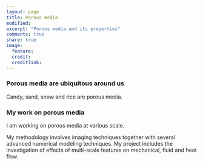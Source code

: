```yaml
---
layout: page
title: Porous media
modified: 
excerpt: "Porous media and its properties"
comments: true
share: true
image:
  feature: 
  credit: 
  creditlink: 
---
```


### Porous media are ubiquitous around us
Candy, sand, snow and rice are porous media.

### My work on porous media
I am working on porous media at various scale.

My methodology involves imaging techniques together with several advanced numerical modeling techniques. My project includes the investigation of effects of multi-scale features on mechanical, fluid and heat flow.


